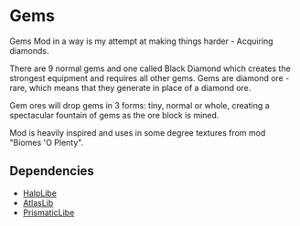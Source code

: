 # Gems

Gems Mod in a way is my attempt at making things harder - Acquiring diamonds.

There are 9 normal gems and one called Black Diamond which creates the strongest equipment and requires all other gems. Gems are diamond ore - rare, which means that they generate in place of a diamond ore. 

Gem ores will drop gems in 3 forms: tiny, normal or whole, creating a spectacular fountain of gems as the ore block is mined.

Mod is heavily inspired and uses in some degree textures from mod "Biomes 'O Plenty".

## Dependencies

- [HalpLibe](https://github.com/Turnip-Labs/bta-halplibe)
- [AtlasLib](https://github.com/dotBlueShoes/bta-AtlasLib)
- [PrismaticLibe](https://github.com/UselessBullets/BTA_Babric_PrismaticLibe)
